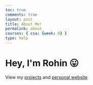 ```yaml
---
toc: true
comments: true
layout: post
title: About Me!
permalink: about
courses: { csa: {week: 0} }
type: help
---
```


# Hey, I'm Rohin 😛

View my [projects](https://github.com/rohinsood) and [personal website](https://rohinsood.dev)
